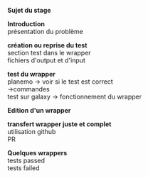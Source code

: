 
**Sujet du stage**

**Introduction**  
	présentation du problème  



**création ou reprise du test**  
	section test dans le wrapper  
	fichiers d'output et d'input  

**test du wrapper**  
	planemo → voir si le test est correct  
		→commandes  
	test sur galaxy → fonctionnement du wrapper  


**Edition d'un wrapper**  

**transfert wrapper juste et complet**  
	utilisation github  
	PR  

**Quelques wrappers**  
	tests passed  
	tests failed  
